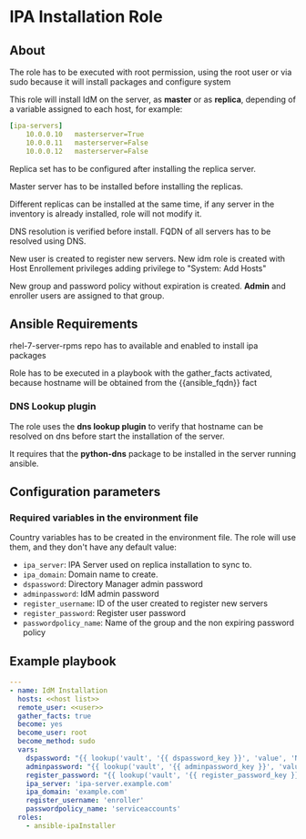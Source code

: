 # IPA Installation Role

## About

The role has to be executed with root permission, using the root user or via sudo because it will install packages and configure system

This role will install IdM on the server, as **master** or as **replica**, depending of a variable assigned to each host, for example:

```yml
[ipa-servers]
	10.0.0.10	masterserver=True
	10.0.0.11	masterserver=False
	10.0.0.12	masterserver=False
```

Replica set has to be configured after installing the replica server.

Master server has to be installed before installing the replicas.

Different replicas can be installed at the same time, if any server in the inventory is already installed, role will not modify it.

DNS resolution is verified before install. FQDN of all servers has to be resolved using DNS.

New user is created to register new servers. New idm role is created with Host Enrollement privileges adding privilege to "System: Add Hosts"

New group and password policy without expiration is created. **Admin** and enroller users are assigned to that group.

## Ansible Requirements

rhel-7-server-rpms repo has to available and enabled to install ipa packages

Role has to be executed in a playbook with the gather_facts activated, because hostname will be obtained from the {{ansible_fqdn}} fact

### DNS Lookup plugin

The role uses the **dns lookup plugin** to verify that hostname can be resolved on dns before start the installation of the server.

It requires that the **python-dns** package to be installed in the server running ansible.

## Configuration parameters

### Required variables in the environment file

Country variables has to be created in the environment file. The role will use them, and they don't have any default value:

- `ipa_server`: IPA Server used on replica installation to sync to.
- `ipa_domain`: Domain name to create.
- `dspassword`: Directory Manager admin password
- `adminpassword`: IdM admin password
- `register_username`: ID of the user created to register new servers
- `register_password`: Register user password
- `passwordpolicy_name`: Name of the group and the non expiring password policy

## Example playbook

```yml
---
- name: IdM Installation
  hosts: <<host list>>
  remote_user: <<user>>
  gather_facts: true
  become: yes
  become_user: root
  become_method: sudo
  vars:
    dspassword: "{{ lookup('vault', '{{ dspassword_key }}', 'value', 'None', '{{ vault_server }}', 'token', 'None', 'None', '{{ vault_read_token }}') }}"
    adminpassword: "{{ lookup('vault', '{{ adminpassword_key }}', 'value', 'None', '{{ vault_server }}', 'token', 'None', 'None', '{{ vault_read_token }}') }}"
    register_password: "{{ lookup('vault', '{{ register_password_key }}', 'value', 'None', '{{ vault_server }}', 'token', 'None', 'None', '{{ vault_read_token }}') }}"
    ipa_server: 'ipa-server.example.com'
    ipa_domain: 'example.com'
    register_username: 'enroller'
    passwordpolicy_name: 'serviceaccounts'
  roles:
    - ansible-ipaInstaller
```
